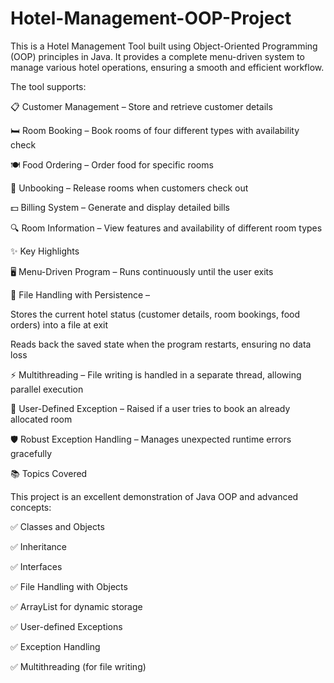 # Hotel-Management-OOP-Project

This is a Hotel Management Tool built using Object-Oriented Programming (OOP) principles in Java.
It provides a complete menu-driven system to manage various hotel operations, ensuring a smooth and efficient workflow.

The tool supports:

📋 Customer Management – Store and retrieve customer details

🛏️ Room Booking – Book rooms of four different types with availability check

🍽️ Food Ordering – Order food for specific rooms

🚪 Unbooking – Release rooms when customers check out

💵 Billing System – Generate and display detailed bills

🔍 Room Information – View features and availability of different room types

✨ Key Highlights

🖥️ Menu-Driven Program – Runs continuously until the user exits

💾 File Handling with Persistence –

Stores the current hotel status (customer details, room bookings, food orders) into a file at exit

Reads back the saved state when the program restarts, ensuring no data loss

⚡ Multithreading – File writing is handled in a separate thread, allowing parallel execution

🚫 User-Defined Exception – Raised if a user tries to book an already allocated room

🛡️ Robust Exception Handling – Manages unexpected runtime errors gracefully

📚 Topics Covered

This project is an excellent demonstration of Java OOP and advanced concepts:

✅ Classes and Objects

✅ Inheritance

✅ Interfaces

✅ File Handling with Objects

✅ ArrayList for dynamic storage

✅ User-defined Exceptions

✅ Exception Handling

✅ Multithreading (for file writing)

